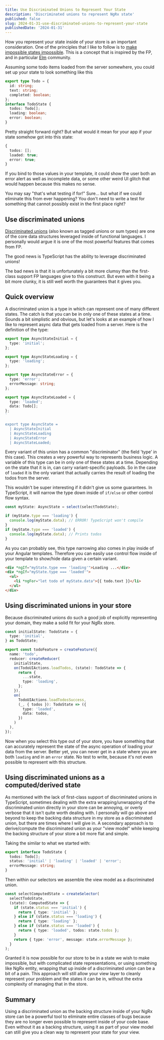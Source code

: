 ```yaml
---
title: Use Discriminated Unions to Represent Your State
description: 'Discriminated unions to represent NgRx state'
published: false
slug: 2024-01-31-use-discriminated-unions-to-represent-your-state
publishedDate: '2024-01-31'
---
```


How you represent your state inside of your store is an important consideration.
One of the principles that I like to follow is to
[make impossible states impossible](https://www.youtube.com/watch?v=IcgmSRJHu_8).
This is a concept that is inspired by the FP, and in particular
[Elm](https://elm-lang.org) community.

Assuming some todo items loaded from the server somewhere, you could set up your
state to look something like this

```typescript
export type Todo = {
  id: string;
  text: string;
  completed: boolean;
};
interface TodoState {
  todos: Todo[];
  loading: boolean;
  error: boolean;
}
```

Pretty straight forward right? But what would it mean for your app if your state
somehow got into this state:

```typescript
{
  todos: [];
  loaded: true;
  error: true;
}
```

If you bind to those values in your template, it could show the user both an
error alert as well as incomplete data, or some other weird UI glitch that would
happen because this makes no sense.

You may say "that's what testing if for!" Sure... but what if we could eliminate
this from ever happening? You don't need to write a test for something that
cannot possibly exist in the first place right?

## Use discriminated unions

[Discriminated unions](https://en.wikipedia.org/wiki/Tagged_union) (also known
as tagged unions or sum types) are one of the core data structures leveraged
inside of functional languages. I personally would argue it is one of the most
powerful features that comes from FP.

The good news is TypeScript has the ability to leverage discriminated unions!

The bad news is that it is unfortunately a bit more clumsy than the first-class
support FP languages give to this construct. But even with it being a bit more
clunky, it is still well worth the guarantees that it gives you.

## Quick overview

A discriminated union is a type in which can represent one of many different
states. The catch is that you can be in only one of these states at a time.
Sounds a bit simplistic and obvious, but let's looks at an example of how I like
to represent async data that gets loaded from a server. Here is the definition
of the type:

```typescript
export type AsyncStateInitial = {
  type: 'initial';
};

export type AsyncStateLoading = {
  type: 'loading';
};

export type AsyncStateError = {
  type: 'error';
  errorMessage: string;
};

export type AsyncStateLoaded = {
  type: 'loaded';
  data: Todo[];
};
`

export type AsyncState =
  | AsyncStateInitial
  | AsyncStateLoading
  | AsyncStateError
  | AsyncStateLoaded;

```

Every variant of this union has a common "discriminator" (the field 'type' in
this case). This creates a very powerful way to represents business logic. A
variable of this type can be in only one of these states at a time. Depending on
the state that it is in, can carry variant-specific payloads. So in the case of
`loaded` it is the only variant that actually carries the result of loading the
todos from the server.

This wouldn't be super interesting if it didn't give us some guarantees. In
TypeScript, it will narrow the type down inside of `if/else` or other control
flow syntax.

```typescript
const myState: AsyncState = select(selectTodoState);

if (myState.type === 'loading') {
  console.log(myState.data); // ERROR! TypeScript won't compile
}
if (myState.type === 'loaded') {
  console.log(myState.data); // Prints todos
}
```

As you can probably see, this type narrowing also comes in play inside of your
Angular templates. Therefore you can easily use control flow inside of your
template to show/hide data given a certain variant.

```html
<div *ngIf="myState.type === 'loading'">Loading ...</div>
<div *ngIf="myState.type === 'loaded'">
  <ul>
    <li *ngFor="let todo of myState.data">{{ todo.text }}</li>
  </ul>
</div>
```

## Using discriminated unions in your store

Because discriminated unions do such a good job of explicitly representing your
domain, they make a solid fit for your NgRx store.

```typescript
const initialState: TodoState = {
  type: 'initial',
} as TodoState;

export const todoFeature = createFeature({
  name: 'todo',
  reducer: createReducer(
    initialState,
    on(TodoUIActions.loadTodos, (state): TodoState => {
      return {
        ...state,
        type: 'loading',
      };
    }),
    on(
      TodoUIActions.loadTodosSuccess,
      (_, { todos }): TodoState => ({
        type: 'loaded',
        data: todos,
      })
    )
  ),
});
```

Now when you select this type out of your store, you have something that can
accurately represent the state of the async operation of loading your data from
the server. Better yet, you can never get in a state where you are both
`loading` and in an `error` state. No test to write, because it's not even
possible to represent with this structure.

## Using discriminated unions as a computed/derived state

As mentioned with the lack of first-class support of discriminated unions in
TypeScript, sometimes dealing with the extra wrapping/unwrapping of the
discriminated union directly in your store can be annoying, or overly verbose
that it isn't quite worth dealing with. I personally will go above and beyond to
keep the backing data structure in my store as a discriminated union, but there
are times where I will give in. A secondary approach is to derive/compute the
discriminated union as your "view model" while keeping the backing structure of
your store a bit more flat and simple.

Taking the similar to what we started with:

```typescript
export interface TodoState {
  todos: Todo[];
  status: 'initial' | 'loading' | 'loaded' | 'error';
  errorMessage: string;
}
```

Then within our selectors we assemble the view model as a discriminated union.

```typescript
const selectComputedState = createSelector(
  selectTodoState,
  (state): ComputedState => {
    if (state.status === 'initial') {
      return { type: 'initial' };
    } else if (state.status === 'loading') {
      return { type: 'loading' };
    } else if (state.status === 'loaded') {
      return { type: 'loaded', todos: state.todos };
    }
    return { type: 'error', message: state.errorMessage };
  }
);
```

Granted it is now possible for our store to be in a state we wish to make
impossible, but with complicated state representations, or using something like
NgRx entity, wrapping that up inside of a discriminated union can be a bit of a
pain. This approach will still allow your view layer to cleanly represent your
problem and the states it can be in, without the extra complexity of managing
that in the store.

## Summary

Using a discriminated union as the backing structure inside of your NgRx store
can be a powerful tool to eliminate entire classes of bugs because they are no
longer even possible to represent inside of your code base. Even without it as a
backing structure, using it as part of your view model can still give you a
clean way to represent your state for your view.
